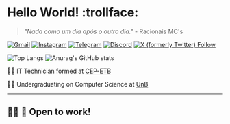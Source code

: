 # Hello World! :trollface:
> _"Nada como um dia após o outro dia."_ - Racionais MC's

<a href="mailto:garaujodeoliveira1@gmail.com" target="_blank">![Gmail](https://img.shields.io/badge/Gmail-D14836?style=for-the-badge&logo=gmail&logoColor=white)</a>
<a href="https://instagram.com/guilherme.araujo.23" target="_blank">![Instagram](https://img.shields.io/badge/Instagram-%23E4405F.svg?style=for-the-badge&logo=Instagram&logoColor=white)</a>
<a href="https://t.me/guilhermea23" target="_blank">![Telegram](https://img.shields.io/badge/Telegram-2CA5E0?style=for-the-badge&logo=telegram&logoColor=white)</a>
<a href="https://discord.com/channels/@me/684902269296181248">![Discord](https://img.shields.io/discord/781351444120338472?style=for-the-badge)</a>
<a href="https://twitter.com/guilerme_23">![X (formerly Twitter) Follow](https://img.shields.io/twitter/follow/guilerme_23?style=for-the-badge)</a>

![Top Langs](https://github-readme-stats.vercel.app/api/top-langs/?username=guilhermea23&theme=dark&layout=compact)
![Anurag's GitHub stats](https://github-readme-stats.vercel.app/api?username=guilhermea23&theme=dark)

:man_student: IT Technician formed at [CEP-ETB](http://etb.com.br/)

:man_student: Undergraduating on Computer Science at [UnB](https://www.unb.br/)

---

## :man_office_worker: :eyes: Open to work!
